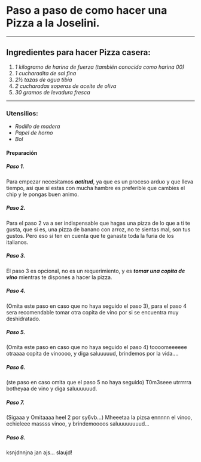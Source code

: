 # Paso a paso de como hacer una **Pizza** a la **Joselini**.

---

## Ingredientes para hacer **Pizza** casera:
1. _1 kilogramo de harina de fuerza (también conocida como harina 00)_
2. _1 cucharadita de sal fina_
4. _2½ tazas de agua tibia_
5. _2 cucharadas soperas de aceite de oliva_
8. _30 gramos de levadura fresca_

---

 ### Utensilios:
*  _Rodillo de madera_
* _Papel de horno_
* _Bol_

#### **Preparación**

##### Paso 1.
 Para empezar necesitamos ***actitud***, ya que es un proceso arduo y que lleva tiempo, asi que si estas con mucha hambre es preferible que cambies el chip y le pongas buen animo.

##### Paso 2. 
 Para el paso 2 va a ser indispensable que hagas una pizza de lo que a ti te gusta, que si es, una pizza de banano con arroz, no te sientas mal, son tus gustos. Pero eso si ten en cuenta que te ganaste toda la furia de los italianos.

##### Paso 3. 
El paso 3 es opcional, no es un requerimiento, y es ***tomar una copita de vino*** mientras te dispones a hacer la pizza.

##### Paso 4. 
(Omita este paso en caso que no haya seguido el paso 3), para el paso 4 sera recomendable tomar otra copita de vino por si se encuentra muy deshidratado.

##### Paso 5. 
(Omita este paso en caso que no haya seguido el paso 4) toooomeeeeee otraaaa copita de vinoooo, y diga saluuuuud, brindemos por la vida....

##### Paso 6.
(ste paso en caso omita  que el paso 5 no haya seguido) T0m3seee utrrrrra botheyaa de vino y diga saluuuuuud.

##### Paso 7. 
(Sigaaa y Omitaaaa heel 2  por sy6vb...) Mheeetaa la   pizsa ennnnn el vinoo, echieleee massss vinoo, y brindemoooos saluuuuuuuud...

##### Paso 8. 
ksnjdnnjna jan ajs... slaujd!
